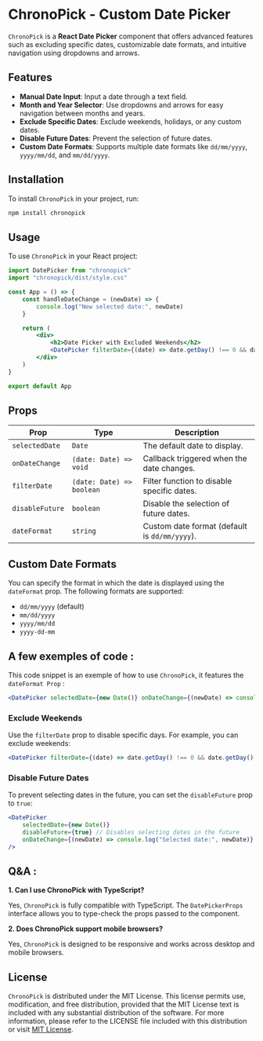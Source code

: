 # ChronoPick - Custom Date Picker

`ChronoPick` is a **React Date Picker** component that offers advanced features such as excluding specific dates, customizable date formats, and intuitive navigation using dropdowns and arrows.

## Features

-   **Manual Date Input**: Input a date through a text field.
-   **Month and Year Selector**: Use dropdowns and arrows for easy navigation between months and years.
-   **Exclude Specific Dates**: Exclude weekends, holidays, or any custom dates.
-   **Disable Future Dates**: Prevent the selection of future dates.
-   **Custom Date Formats**: Supports multiple date formats like `dd/mm/yyyy`, `yyyy/mm/dd`, and `mm/dd/yyyy`.

## Installation

To install `ChronoPick` in your project, run:

```bash
npm install chronopick
```

## Usage

To use `ChronoPick` in your React project:

```jsx
import DatePicker from "chronopick"
import "chronopick/dist/style.css"

const App = () => {
    const handleDateChange = (newDate) => {
        console.log("New selected date:", newDate)
    }

    return (
        <div>
            <h2>Date Picker with Excluded Weekends</h2>
            <DatePicker filterDate={(date) => date.getDay() !== 0 && date.getDay() !== 6} onDateChange={handleDateChange} dateFormat="yyyy/mm/dd" />
        </div>
    )
}

export default App
```

## Props

| Prop            | Type                      | Description                                   |
| --------------- | ------------------------- | --------------------------------------------- |
| `selectedDate`  | `Date`                    | The default date to display.                  |
| `onDateChange`  | `(date: Date) => void`    | Callback triggered when the date changes.     |
| `filterDate`    | `(date: Date) => boolean` | Filter function to disable specific dates.    |
| `disableFuture` | `boolean`                 | Disable the selection of future dates.        |
| `dateFormat`    | `string`                  | Custom date format (default is `dd/mm/yyyy`). |

## Custom Date Formats

You can specify the format in which the date is displayed using the `dateFormat` prop. The following formats are supported:

-   `dd/mm/yyyy` (default)
-   `mm/dd/yyyy`
-   `yyyy/mm/dd`
-   `yyyy-dd-mm`

## A few exemples of code :

This code snippet is an exemple of how to use `ChronoPick`, it features the `dateFormat Prop` :

```jsx
<DatePicker selectedDate={new Date()} onDateChange={(newDate) => console.log("Formatted date:", newDate)} dateFormat="yyyy/mm/dd" />
```

### Exclude Weekends

Use the `filterDate` prop to disable specific days. For example, you can exclude weekends:

```jsx
<DatePicker filterDate={(date) => date.getDay() !== 0 && date.getDay() !== 6} onDateChange={(newDate) => console.log("Selected date:", newDate)} dateFormat="yyyy/mm/dd" />
```

### Disable Future Dates

To prevent selecting dates in the future, you can set the `disableFuture` prop to `true`:

```jsx
<DatePicker
    selectedDate={new Date()}
    disableFuture={true} // Disables selecting dates in the future
    onDateChange={(newDate) => console.log("Selected date:", newDate)}
/>
```

## Q&A :

**1. Can I use ChronoPick with TypeScript?**

Yes, `ChronoPick` is fully compatible with TypeScript. The `DatePickerProps` interface allows you to type-check the props passed to the component.

**2. Does ChronoPick support mobile browsers?**

Yes, `ChronoPick` is designed to be responsive and works across desktop and mobile browsers.

## License

`ChronoPick` is distributed under the MIT License. This license permits use, modification, and free distribution, provided that the MIT License text is included with any substantial distribution of the software. For more information, please refer to the LICENSE file included with this distribution or visit [MIT License](https://opensource.org/license/MIT).
